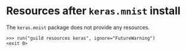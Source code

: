 # Resources after `keras.mnist` install

The `keras.mnist` package does not provide any resources.

    >>> run("guild resources keras", ignore="FutureWarning")
    <exit 0>

